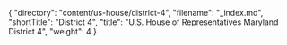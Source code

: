 {
  "directory": "content/us-house/district-4",
  "filename": "_index.md",
  "shortTitle": "District 4",
  "title": "U.S. House of Representatives Maryland District 4",
  "weight": 4
}

